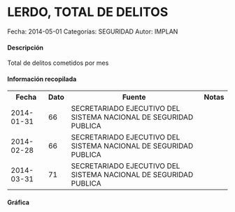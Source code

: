 LERDO, TOTAL DE DELITOS
=====

Fecha: 2014-05-01
Categorías: SEGURIDAD
Autor: IMPLAN

#### Descripción

Total de delitos cometidos por mes

#### Información recopilada

<table class="table table-hover table-bordered">
  <tr><th>Fecha</th><th>Dato</th><th>Fuente</th><th>Notas</th></tr>
  <tr><td>2014-01-31</td><td>66</td><td>SECRETARIADO EJECUTIVO DEL SISTEMA NACIONAL DE SEGURIDAD PUBLICA</td><td></td></tr>
  <tr><td>2014-02-28</td><td>66</td><td>SECRETARIADO EJECUTIVO DEL SISTEMA NACIONAL DE SEGURIDAD PUBLICA</td><td></td></tr>
  <tr><td>2014-03-31</td><td>71</td><td>SECRETARIADO EJECUTIVO DEL SISTEMA NACIONAL DE SEGURIDAD PUBLICA</td><td></td></tr>
</table>

#### Gráfica

<div id="Morrishxbgddjx" class="grafica"></div>
  <!-- JAVASCRIPT DE LA GRAFICA EN Morrishxbgddjx -->
  <script>
  new Morris.Bar({
    element: 'Morrishxbgddjx',
    data: [
      { fecha: '2014-01-31', dato: 66 },
      { fecha: '2014-02-28', dato: 66 },
      { fecha: '2014-03-31', dato: 71 }
    ],
    xkey: 'fecha',
    ykeys: ['dato'],
    labels: ['Dato']
  });
  </script>
